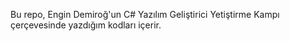 Bu repo, Engin Demiroğ'un C# Yazılım Geliştirici Yetiştirme Kampı çerçevesinde yazdığım kodları içerir.
